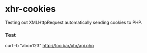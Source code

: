 # xhr-cookies
Testing out XMLHttpRequest automatically sending cookies to PHP.

### Test
curl -b "abc=123" http://foo.bar/xhr/api.php
